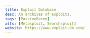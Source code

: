 ```yaml
---
title: Exploit Database
desc: An archives of exploits.
tags: [PassiveRecon]
alts: [Metasploit, Searchsploit]
website: https://www.exploit-db.com/
---
```

